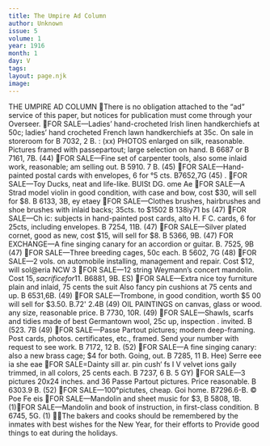 ```yaml
---
title: The Umpire Ad Column
author: Unknown
issue: 5
volume: 1
year: 1916
month: 1
day: V
tags:
layout: page.njk
image:
---
```

THE UMPIRE AD COLUMN There is no obligation attached to the “ad” service of this paper, but notices for publication must come through your Overseer. FOR SALE—Ladies’ hand-crocheted Irish linen handkerchiefs at 50c; ladies’ hand crocheted French lawn handkerchiefs at 35c. On sale in storeroom for B 7032, 2 B. : (xx) PHOTOS enlarged on silk, reasonable. Pictures framed with passepartout; large selection on hand. B 6687 or B 7161, 7B. (44) FOR SALE—Fine set of carpenter tools, also some inlaid work, reasonable; am selling out. B 5910. 7 B. (45) FOR SALE—Hand-painted postal cards with envelopes, 6 for °5 cts. B7652,7G (45) . FOR SALE—Toy Ducks, neat and life-like. BUISt DG. ome Ae FOR SALE—A Strad model violin in good condition, with case and bow, cost $30, will sell for $8. B 6133, 3B, ey etaey FOR SALE—Clothes brushes, hairbrushes and shoe brushes with inlaid backs; 35cts. to $1502 B 138iy71 bs (47) FOR SALE—Ch ic: subjects in hand-painted post cards, alto H. F C. cards, 6 for 25cts, including envelopes. B 7254, 11B. (47) FOR SALE—Silver plated cornet, good as new, cost $15, will sell for $8. B 5366, 9B. (47) FOR EXCHANGE—A fine singing canary for an accordion or guitar. B. 7525, 9B (47) FOR SALE—Three breeding cages, 50c each. B 5602, 7G (48) FOR SALE—2 vols. on automobile installing, management and repair. Cost $12, will sol@eria NCW 3 FOR SALE—12 string Weymann’s concert mandolin. Cost $15, sacrifice for$11. B6881, 9B. ES) FOR SALE—Extra nice toy furniture plain and inlaid, 75 cents the suit Also fancy pin cushions at 75 cents and up. B 6531,6B. (49) FOR SALE—Trombone, in good condition, worth $5 00 will sell for $3.50. B.72' 2.4B (49) OIL PAINTINGS on canvas, glass or wood. any size, reasonable price. B 7730, 10R. (49) FOR SALE—Shawls, scarfs and tidies made of best Germantown wool, 25c up, inspection . invited. B (523. 7B (49) FOR SALE—Passe Partout pictures; modern deep-framing. Post cards, photos. certificates, etc., framed. Send your number with request to see work. B 7172, 12 B. (52) FOR SALE—A fine singing canary: also a new brass cage; $4 for both. Going, out. B 7285, 11 B. Hee) Serre eee ia she eae FOR SALE=Dainty sill ar. pin cush‘ fs I V velvet ions gaily trimmed, in all colors, 25 cents each. B 7237, 6 B. 5 GY) FOR SALE—3 pictures 20x24 inches. and 36 Passe Partout pictures. Price reasonable. B 6303.9 B. (52) FOR SALE—100°pictutes, cheap. Goi home. B7296.6-B. © Poe Fe eis FOR SALE—Mandolin and sheet music for $3, B 5808, 1B. (1)FOR SALE—Mandolin and book of instruction, in first-class condition. B 6745, 5G. (1) The bakers and cooks should be remembered by the inmates with best wishes for the New Year, for their efforts to Provide good things to eat during the holidays. 
